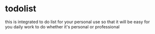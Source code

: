 # todolist
this is integrated to do list for your personal use so that it will be easy for you daily work to do whether it's personal or professional 
